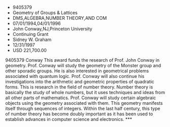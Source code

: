 
* 9405379
* Geometry of Groups & Lattices
* DMS,ALGEBRA,NUMBER THEORY,AND COM
* 07/01/1994,04/01/1996
* John Conway,NJ,Princeton University
* Continuing Grant
* Sidney W. Graham
* 12/31/1997
* USD 221,700.00

9405379 Conway This award funds the research of Prof. John Conway in geometry.
Prof. Conway will study the geometry of the Monster group and other sporadic
groups. He is also interested in geometrical problems associated with quantum
logic. Prof. Conway will also continue his investigations into the arithmetic
and geometric properties of quadratic forms. This is research in the field of
number theory. Number theory is basically the study of whole numbers, but it
uses techniques and ideas from all other parts of mathematics. Prof. Conway will
study certain algebraic objects using the geometry associated with them. This
geometry manifests itself through sequences of integers. Within the last half
century, this type of number theory has become doubly important as it has been
used to establish advances in computer science and electronics. ***
